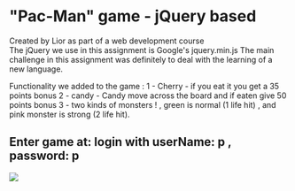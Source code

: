 <h1>"Pac-Man" game - jQuery based</h1>
<p>
Created by Lior as part of a web development course<br>
The jQuery we use in this assignment is Google's jquery.min.js
The main challenge in this assignment was definitely to deal with the learning of a new language.</p>
<p>Functionality we added to the game : 
 1 - Cherry - if you eat it you get a 35 points bonus
 2 - candy - Candy move across the board and if eaten give 50 points bonus
 3 - two kinds of monsters ! ,
     green is normal (1 life hit) , and pink monster is strong (2 life hit).</p>

<h2>Enter game at:  login with userName: p , password: p</h2>
<p></p>
<img class="img1" src="img/dice6.png">
